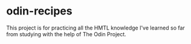 # odin-recipes
This project is for practicing all the HMTL knowledge I've learned so far from studying with the help of The Odin Project.